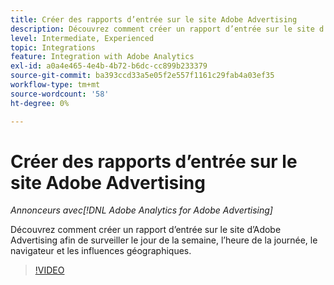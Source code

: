 ```yaml
---
title: Créer des rapports d’entrée sur le site Adobe Advertising
description: Découvrez comment créer un rapport d’entrée sur le site d’Adobe Advertising afin de surveiller le jour de la semaine, l’heure de la journée, le navigateur et les influences géographiques.
level: Intermediate, Experienced
topic: Integrations
feature: Integration with Adobe Analytics
exl-id: a0a4e465-4e4b-4b72-b6dc-cc899b233379
source-git-commit: ba393ccd33a5e05f2e557f1161c29fab4a03ef35
workflow-type: tm+mt
source-wordcount: '58'
ht-degree: 0%

---
```


# Créer des rapports d’entrée sur le site Adobe Advertising

*Annonceurs avec[!DNL Adobe Analytics for Adobe Advertising]*

Découvrez comment créer un rapport d’entrée sur le site d’Adobe Advertising afin de surveiller le jour de la semaine, l’heure de la journée, le navigateur et les influences géographiques.

>[!VIDEO](https://video.tv.adobe.com/v/33921)
